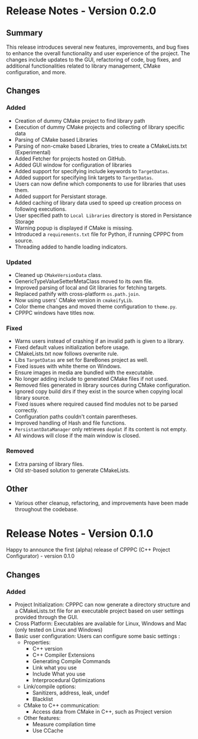 # Release Notes - Version 0.2.0

## Summary

This release introduces several new features, improvements, and bug fixes to enhance the overall functionality and user experience of the project. The changes include updates to the GUI, refactoring of code, bug fixes, and additional functionalities related to library management, CMake configuration, and more.

## Changes

### Added
- Creation of dummy CMake project to find library path
- Execution of dummy CMake projects and collecting of library specific data
- Parsing of CMake based Libraries
- Parsing of non-cmake based Libraries, tries to create a CMakeLists.txt (Experimental)
- Added Fetcher for projects hosted on GitHub.
- Added GUI window for configuration of libraries
- Added support for specifying include keywords to `TargetDatas`.
- Added support for specifying link targets to `TargetDatas`.
- Users can now define which components to use for libraries that uses them.
- Added support for Persistant storage.
- Added caching of library data used to speed up creation process on following executions.
- User specified path to `Local Libraries` directory is stored in Persistance Storage
- Warning popup is displayed if CMake is missing.
- Introduced a `requirements.txt` file for Python, if running CPPPC from source.
- Threading added to handle loading indicators.

### Updated
- Cleaned up `CMakeVersionData` class.
- GenericTypeValueSetterMetaClass moved to its own file.
- Improved parsing of local and Git libraries for fetching targets.
- Replaced pathify with cross-platform `os.path.join`.
- Now using users' CMake version in `cmakeifyLib`.
- Color theme changes and moved theme configuration to `theme.py`.
- CPPPC windows have titles now.

### Fixed
- Warns users instead of crashing if an invalid path is given to a library.
- Fixed default values initialization before usage.
- CMakeLists.txt now follows overwrite rule.
- Libs `TargetDatas` are set for BareBones project as well.
- Fixed issues with white theme on Windows.
- Ensure images in media are bundled with the executable.
- No longer adding include to generated CMake files if not used.
- Removed files generated in library sources during CMake configuration.
- Ignored copy build dirs if they exist in the source when copying local library source.
- Fixed issues where required caused find modules not to be parsed correctly.
- Configuration paths couldn't contain parentheses.
- Improved handling of Hash and file functions.
- `PersistantDataManager` only retrieves `depdat` if its content is not empty.
- All windows will close if the main window is closed.

### Removed
- Extra parsing of library files.
- Old str-based solution to generate CMakeLists.

## Other
- Various other cleanup, refactoring, and improvements have been made throughout the codebase.

# Release Notes - Version 0.1.0
Happy to announce the first (alpha) release of CPPPC (C++ Project Configurator) - version 0.1.0

## Changes

### Added
- Project Initialization: CPPPC can now generate a directory structure and a CMakeLists.txt file for an executable project based on user settings provided through the GUI.
- Cross Platform: Executables are available for Linux, Windows and Mac (only tested on Linux and Windows)
- Basic user configuration: Users can configure some basic settings :
  - Properties:
    - C++ version
    - C++ Compiler Extensions
    - Generating Compile Commands
    - Link what you use
    - Include What you use
    - Interprocedural Optimizations
  - Link/compile options:
    - Sanitizers, address, leak, undef
    - Blacklist
  - CMake to C++ communication:
    - Access data from CMake in C++, such as Project version
  - Other features:
    - Measure compilation time
    - Use CCache


